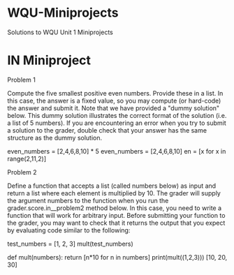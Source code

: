 # WQU-Miniprojects
Solutions to WQU Unit 1 Miniprojects

# IN Miniproject

Problem 1

Compute the five smallest positive even numbers. Provide these in a list. In this case, the answer is a fixed value, so you may compute (or hard-code) the answer and submit it. Note that we have provided a "dummy solution" below. This dummy solution illustrates the correct format of the solution (i.e. a list of 5 numbers). If you are encountering an error when you try to submit a solution to the grader, double check that your answer has the same structure as the dummy solution.

even_numbers = [2,4,6,8,10] * 5                                                                                       even_numbers = [2,4,6,8,10]                                                                                                    en = [x for x in range(2,11,2)]


Problem 2

Define a function that accepts a list (called numbers below) as input and return a list where each element is multiplied by 10. The grader will supply the argument numbers to the function when you run the grader.score.in__problem2 method below. In this case, you need to write a function that will work for arbitrary input. Before submitting your function to the grader, you may want to check that it returns the output that you expect by evaluating code similar to the following:

test_numbers = [1, 2, 3]
mult(test_numbers)

def mult(numbers):
    return [n*10 for n in numbers] 
    print(mult((1,2,3)))
    [10, 20, 30]
